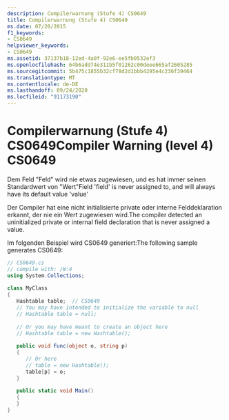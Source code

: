 ```yaml
---
description: Compilerwarnung (Stufe 4) CS0649
title: Compilerwarnung (Stufe 4) CS0649
ms.date: 07/20/2015
f1_keywords:
- CS0649
helpviewer_keywords:
- CS0649
ms.assetid: 37137b18-12ed-4a0f-92e6-ee5fb0532ef3
ms.openlocfilehash: 64b6add74e311b5f01262c00deee665af2605285
ms.sourcegitcommit: 5b475c1855b32cf78d2d1bbb4295e4c236f39464
ms.translationtype: MT
ms.contentlocale: de-DE
ms.lasthandoff: 09/24/2020
ms.locfileid: "91173190"
---
```

# <a name="compiler-warning-level-4-cs0649"></a><span data-ttu-id="d60d9-103">Compilerwarnung (Stufe 4) CS0649</span><span class="sxs-lookup"><span data-stu-id="d60d9-103">Compiler Warning (level 4) CS0649</span></span>

<span data-ttu-id="d60d9-104">Dem Feld "Feld" wird nie etwas zugewiesen, und es hat immer seinen Standardwert von "Wert"</span><span class="sxs-lookup"><span data-stu-id="d60d9-104">Field 'field' is never assigned to, and will always have its default value 'value'</span></span>  
  
 <span data-ttu-id="d60d9-105">Der Compiler hat eine nicht initialisierte private oder interne Felddeklaration erkannt, der nie ein Wert zugewiesen wird.</span><span class="sxs-lookup"><span data-stu-id="d60d9-105">The compiler detected an uninitialized private or internal field declaration that is never assigned a value.</span></span>  
  
 <span data-ttu-id="d60d9-106">Im folgenden Beispiel wird CS0649 generiert:</span><span class="sxs-lookup"><span data-stu-id="d60d9-106">The following sample generates CS0649:</span></span>  
  
```csharp  
// CS0649.cs  
// compile with: /W:4  
using System.Collections;  
  
class MyClass  
{  
   Hashtable table;  // CS0649  
   // You may have intended to initialize the variable to null  
   // Hashtable table = null;  
  
   // Or you may have meant to create an object here  
   // Hashtable table = new Hashtable();  
  
   public void Func(object o, string p)  
   {  
      // Or here  
      // table = new Hashtable();  
      table[p] = o;  
   }  
  
   public static void Main()  
   {  
   }  
}  
```
